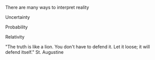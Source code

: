 ---
---

There are many ways to interpret reality 

Uncertainty

Probability

Relativity

"The truth is like a lion. You don't have to defend it. Let it loose; it will defend itself." St. Augustine 

